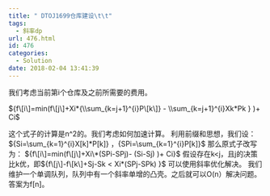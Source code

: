 ```yaml
---
title: " DTOJ1699仓库建设\t\t"
tags:
  - 斜率dp
url: 476.html
id: 476
categories:
  - Solution
date: 2018-02-04 13:41:39
---
```


我们考虑当前第i个仓库及之前所需要的费用。

${f\[i\]=min(f\[j\]+Xi*{\\sum_{k=j+1}^{i}P\[k\]} - \\sum_{k=j+1}^{i}Xk*Pk } )+ Ci$

这个式子的计算是n^2的。我们考虑如何加速计算。 利用前缀和思想，我们设：${Si=\\sum_{k=1}^{i}X\[k\]\*P\[k\]} $，${SPi=\\sum_{k=1}^{i}P\[k\]}$ 那么原式子改写为： ${f\[i\]=min(f\[j\]+Xi\*(SPi-SPj)- (Si-Sj) )+ Ci}$ 假设存在k<j，且j的决策比k优，即${f\[j\]-f\[k\]+Sj-Sk < Xi*(SPj-SPk) }$ 可以使用斜率优化解决。 我们维护一个单调队列，队列中有一个斜率单增的凸壳。之后就可以O(n）解决问题。答案为f\[n\]。